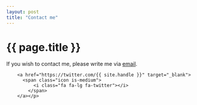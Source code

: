 ```yaml
---
layout: post
title: "Contact me"
---
```


<h1 class="title is-size-2">{{ page.title }}</h1>

<p class="m-b-1-25">If you wish to contact me, please write me via <a href="mailto:cv@thinkjanis.com">email</a>. <a href="https://www.linkedin.com/in/{{ site.handle }}" target="_blank">
          <span class="icon is-medium">
            <i class="fa fa-lg fa-linkedin"></i>
          </span>
        </a>

        <a href="https://twitter.com/{{ site.handle }}" target="_blank">
          <span class="icon is-medium">
              <i class="fa fa-lg fa-twitter"></i>
            </span>
        </a></p>

<!--<form action="https://formspree.io/f/mgerwzoo" method="POST">

  <div class="field">
    <div class="control has-icons-left">
      <input name="name" class="input is-medium-mobile" type="text" placeholder="Your name">
      <span class="icon is-small is-left">
        <i class="fa fa-user"></i>
      </span>
    </div>
  </div>

  <div class="field">
    <div class="control has-icons-left">
      <input name="_replyto" class="input" type="email" placeholder="Your email">
      <span class="icon is-small is-left">
        <i class="fa fa-envelope"></i>
      </span>
    </div>
  </div>

  <div class="field">
    <div class="control">
      <textarea name="message" class="textarea" placeholder="Your message"></textarea>
    </div>
  </div>

  <div class="field">
    <div class="control">
      <button class="button is-primary">Submit</button>
    </div>
  </div>

</form>-->
